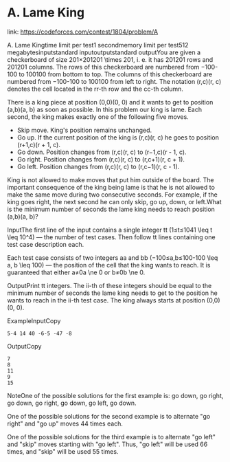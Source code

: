 # A. Lame King 
 
 link: https://codeforces.com/contest/1804/problem/A 
 
 A. Lame Kingtime limit per test1 secondmemory limit per test512 megabytesinputstandard inputoutputstandard outputYou are given a checkerboard of size 201×201201 \times 201, i. e. it has 201201 rows and 201201 columns. The rows of this checkerboard are numbered from −100-100 to 100100 from bottom to top. The columns of this checkerboard are numbered from −100-100 to 100100 from left to right. The notation (r,c)(r, c) denotes the cell located in the rr-th row and the cc-th column.

There is a king piece at position (0,0)(0, 0) and it wants to get to position (a,b)(a, b) as soon as possible. In this problem our king is lame. Each second, the king makes exactly one of the following five moves. 

* Skip move. King's position remains unchanged.
* Go up. If the current position of the king is (r,c)(r, c) he goes to position (r+1,c)(r + 1, c).
* Go down. Position changes from (r,c)(r, c) to (r−1,c)(r - 1, c).
* Go right. Position changes from (r,c)(r, c) to (r,c+1)(r, c + 1).
* Go left. Position changes from (r,c)(r, c) to (r,c−1)(r, c - 1).

 King is not allowed to make moves that put him outside of the board. The important consequence of the king being lame is that he is not allowed to make the same move during two consecutive seconds. For example, if the king goes right, the next second he can only skip, go up, down, or left.What is the minimum number of seconds the lame king needs to reach position (a,b)(a, b)?

InputThe first line of the input contains a single integer tt (1≤t≤1041 \leq t \leq 10^4) — the number of test cases. Then follow tt lines containing one test case description each.

Each test case consists of two integers aa and bb (−100≤a,b≤100-100 \leq a, b \leq 100) — the position of the cell that the king wants to reach. It is guaranteed that either a≠0a \ne 0 or b≠0b \ne 0.

OutputPrint tt integers. The ii-th of these integers should be equal to the minimum number of seconds the lame king needs to get to the position he wants to reach in the ii-th test case. The king always starts at position (0,0)(0, 0).

ExampleInputCopy
```
5-4 14 40 -6-5 -47 -8
```
OutputCopy
```
7
8
11
9
15

```
NoteOne of the possible solutions for the first example is: go down, go right, go down, go right, go down, go left, go down.

One of the possible solutions for the second example is to alternate "go right" and "go up" moves 44 times each.

One of the possible solutions for the third example is to alternate "go left" and "skip" moves starting with "go left". Thus, "go left" will be used 66 times, and "skip" will be used 55 times.

